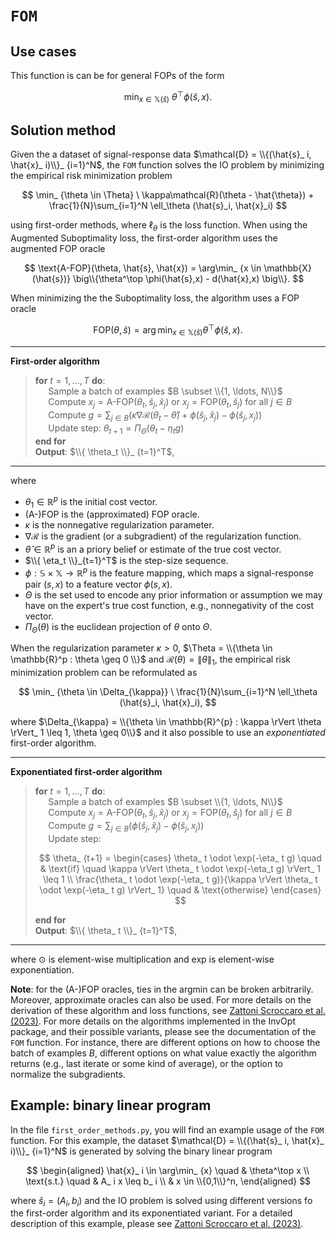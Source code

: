 # `FOM`

## Use cases

This function is can be for general FOPs of the form

$$
\min_ {x \in \mathbb{X}(\hat{s})} \ \theta^\top \phi(\hat{s},x).
$$

## Solution method

Given the a dataset of signal-response data $\mathcal{D} = \\{(\hat{s}_ i, \hat{x}_ i)\\}_ {i=1}^N$,  the `FOM` function solves the IO problem by minimizing the empirical risk minimization problem

$$
\min_ {\theta \in \Theta} \ \kappa\mathcal{R}(\theta - \hat{\theta}) + \frac{1}{N}\sum_{i=1}^N \ell_\theta (\hat{s}_i, \hat{x}_i)
$$

using first-order methods, where $\ell_\theta$ is the loss function. When using the Augmented Suboptimality loss, the first-order algorithm uses the augmented FOP oracle

$$
\text{A-FOP}(\theta, \hat{s}, \hat{x}) = \arg\min_ {x \in \mathbb{X}(\hat{s})} \big\\{\theta^\top \phi(\hat{s},x) - d(\hat{x},x) \big\\}.
$$

When minimizing the the Suboptimality loss, the algorithm uses a FOP oracle

$$
\text{FOP}(\theta, \hat{s}) = \arg\min_ {x \in \mathbb{X}(\hat{s})} \theta^\top \phi(\hat{s},x).
$$
___
**First-order algorithm**
> **for** $t=1, \ldots, T$ **do**:  
> $\quad$ Sample a batch of examples  $B \subset \\{1, \ldots, N\\}$  
> $\quad$ Compute $x_ j = \text{A-FOP}(\theta_ t, \hat{s}_ j, \hat{x}_ j)$ or $x_ j = \text{FOP}(\theta_ t, \hat{s}_ j)$ for all $j \in B$  
> $\quad$ Compute $g = \sum_ {j \in B} \left( \kappa \nabla\mathcal{R}(\theta_ t - \hat{\theta}) + \phi(\hat{s}_ j,\hat{x}_ j) - \phi(\hat{s}_ j,x_ j) \right)$  
> $\quad$ Update step: $\theta_ {t+1} = \Pi_ \Theta \left( \theta_ t - \eta_ t g  \right)$  
> **end for**  
> **Output**: $\\{ \theta_t \\}_ {t=1}^T$,
___

where
- $\theta_ 1 \in \mathbb{R}^p$ is the initial cost vector.
- (A-)FOP is the (approximated) FOP oracle.
- $\kappa$ is the nonnegative regularization parameter.
- $\nabla\mathcal{R}$ is the gradient (or a subgradient) of the regularization function.
- $\hat{\theta} \in \mathbb{R}^p$ is an a priory belief or estimate of the true cost vector.
- $\\{ \eta_t \\}_{t=1}^T$ is the step-size sequence.
- $\phi: \mathbb{S} \times \mathbb{X} \to \mathbb{R}^p$ is the feature mapping, which maps a signal-response pair $(s,x)$ to a feature vector $\phi(s,x)$.
- $\Theta$ is the set used to encode any prior information or assumption we may have on the expert's true cost function, e.g., nonnegativity of the cost vector.
- $\Pi_\Theta(\theta)$ is the euclidean projection of $\theta$ onto $\Theta$.

When the regularization parameter $\kappa > 0$, $\Theta = \\{\theta \in \mathbb{R}^p : \theta \geq 0 \\}$ and $\mathcal{R}(\theta) = \rVert \theta \rVert_ 1$, the empirical risk minimization problem can be reformulated as

$$
\min_ {\theta \in \Delta_{\kappa}} \ \frac{1}{N}\sum_{i=1}^N \ell_\theta (\hat{s}_i, \hat{x}_i),
$$

where $\Delta_{\kappa} = \\{\theta \in \mathbb{R}^{p} : \kappa \rVert \theta \rVert_ 1 \leq 1, \theta \geq 0\\}$ and it also possible to use an *exponentiated* first-order algorithm.
___
**Exponentiated first-order algorithm**
> **for** $t=1, \ldots, T$ **do**:  
> $\quad$ Sample a batch of examples  $B \subset \\{1, \ldots, N\\}$  
> $\quad$ Compute $x_ j = \text{A-FOP}(\theta_ t, \hat{s}_ j, \hat{x}_ j)$ or $x_ j = \text{FOP}(\theta_ t, \hat{s}_ j)$ for all $j \in B$  
> $\quad$ Compute $g = \sum_ {j \in B} \big( \phi(\hat{s}_ j,\hat{x}_ j) - \phi(\hat{s}_ j,x_ j) \big)$  
> $\quad$ Update step:  
>
>$$
\theta_ {t+1} =
\begin{cases}
\theta_ t \odot \exp(-\eta_ t g) \quad & \text{if} \quad \kappa \rVert \theta_ t \odot \exp(-\eta_t g) \rVert_ 1 \leq 1 \\
\frac{\theta_ t \odot \exp(-\eta_ t g)}{\kappa \rVert \theta_ t \odot \exp(-\eta_ t g) \rVert_ 1} \quad & \text{otherwise}
\end{cases}
$$
>
> **end for**  
> **Output**: $\\{ \theta_ t \\}_ {t=1}^T$,
___
where $\odot$ is element-wise multiplication and $\text{exp}$ is element-wise exponentiation.

**Note**: for the (A-)FOP oracles, ties in the argmin can be broken arbitrarily. Moreover, approximate oracles can also be used. For more details on the derivation of these algorithm and loss functions, see [Zattoni Scroccaro et al. (2023)](https://arxiv.org/abs/2305.07730). For more details on the algorithms implemented in the InvOpt package, and their possible variants, please see the documentation of the `FOM` function. For instance, there are different options on how to choose the batch of examples $B$, different options on what value exactly the algorithm returns (e.g., last iterate or some kind of average), or the option to normalize the subgradients.

## Example: binary linear program

In the file `first_order_methods.py`, you will find an example usage of the `FOM` function. For this example, the dataset $\mathcal{D} = \\{(\hat{s}_ i, \hat{x}_ i)\\}_ {i=1}^N$ is generated by solving the binary linear program

$$
\begin{aligned}
\hat{x}_ i \in \arg\min_ {x} \quad &  \theta^\top x \\
\text{s.t.} \quad & A_ i x \leq b_ i \\
& x \in \\{0,1\\}^n,
\end{aligned}
$$

where $\hat{s}_ i = (A_ i, b_ i)$ and the IO problem is solved using different versions fo the first-order algorithm and its exponentiated variant. For a detailed description of this example, please see [Zattoni Scroccaro et al. (2023)](https://arxiv.org/abs/2305.07730).